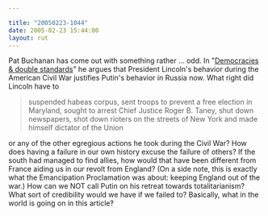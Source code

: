```yaml
---

title: "20050223-1044"
date: 2005-02-23 15:44:00
layout: rut
---
```


Pat Buchanan has come out with something rather &hellip; odd.  In "<a href="http://www.wnd.com/news/article.asp?ARTICLE_ID=42987">Democracies
& double standards</a>" he argues that President Lincoln's behavior
during the American Civil War justifies Putin's behavior in
Russia now.  What right did Lincoln have to

<blockquote>suspended habeas corpus, sent troops to prevent a free
election in Maryland, sought to arrest Chief Justice Roger B. Taney,
shut down newspapers, shot down rioters on the streets of New York
and made himself dictator of the Union</blockquote>

or any of the other egregious actions he took during the Civil War?
How does having a failure in our own history excuse the failure
of others?  If the south had managed to find allies, how would
that have been different from France aiding us in our revolt from
England?  (On a side note, this is exactly what the Emancipation
Proclamation was about: keeping England out of the war.)  How can we
NOT call Putin on his retreat towards totalitarianism?  What sort
of credibility would we have if we failed to?  Basically, what in
the world is going on in this article&#x203d;

